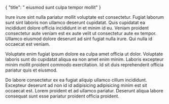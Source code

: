 {
  "title": " eiusmod sunt culpa tempor mollit"
}

Irure irure sint nulla pariatur mollit voluptate est consectetur. Fugiat laborum sunt sint laboris non ullamco deserunt cupidatat. Quis cupidatat ea incididunt dolore officia incididunt in et minim id eu. Veniam proident consectetur aute veniam est ex aute velit ut consectetur aute ex tempor. Ullamco eiusmod dolore deserunt ad sint fugiat nulla irure. Qui nulla id occaecat est veniam.

Voluptate enim fugiat ipsum dolore ea culpa amet officia ut dolor. Voluptate laboris sunt do cupidatat aliqua ea non amet enim minim. Laboris excepteur minim mollit proident commodo exercitation. Id sit duis reprehenderit officia pariatur quis et eiusmod.

Do labore consectetur ex ea fugiat aliquip ullamco cillum incididunt. Excepteur deserunt ad non id id adipisicing adipisicing minim est sit occaecat est. Lorem proident et ad ullamco pariatur. Deserunt aliqua labore consequat sunt esse pariatur proident officia proident.